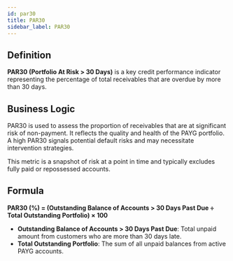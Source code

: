 ```yaml
---
id: par30
title: PAR30
sidebar_label: PAR30
---
```


## Definition

**PAR30 (Portfolio At Risk > 30 Days)** is a key credit performance indicator representing the percentage of total receivables that are overdue by more than 30 days.

## Business Logic

PAR30 is used to assess the proportion of receivables that are at significant risk of non-payment. It reflects the quality and health of the PAYG portfolio. A high PAR30 signals potential default risks and may necessitate intervention strategies.

This metric is a snapshot of risk at a point in time and typically excludes fully paid or repossessed accounts.

## Formula

**PAR30 (%) = (Outstanding Balance of Accounts > 30 Days Past Due ÷ Total Outstanding Portfolio) × 100**

- **Outstanding Balance of Accounts > 30 Days Past Due**: Total unpaid amount from customers who are more than 30 days late.  
- **Total Outstanding Portfolio**: The sum of all unpaid balances from active PAYG accounts.

